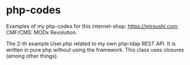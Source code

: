 # php-codes

Examples of my php-codes for this internet-shop: https://mirsushi.com.
CMF/CMS: MODx Revolution.

The 2-th example User.php related to my own php-ldap REST API. It is written in pure php without using the framework.
This class uses closures (among other things).
